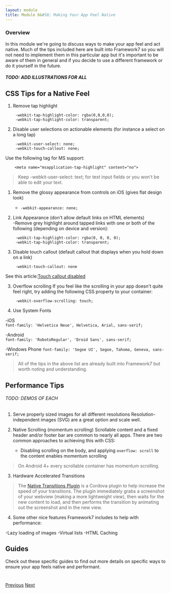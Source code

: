 ```yaml
---
layout: module
title: Module 6&#58; Making Your App Feel Native
---
```


### Overview
In this module we're going to discuss ways to make your app feel and act native. Much of the tips included here are built into Framework7 so you
will not need to implement them in this particular app but it's important to be aware of them in general and if you decide to use a different 
framework or do it yourself in the future.
 
 
##### *TODO: ADD ILLUSTRATIONS FOR ALL* 

## CSS Tips for a Native Feel
1. Remove tap highlight 
    
        -webkit-tap-highlight-color: rgba(0,0,0,0);
        -webkit-tap-highlight-color: transparent;
             
1. Disable user selections on actionable elements (for instance a select on a long tap)

	    -webkit-user-select: none;
		-webkit-touch-callout: none; 

  Use the following tag for MS support:
  		  
        <meta name="msapplication-tap-highlight" content="no">
		
>Keep -webkit-user-select: text; for text input fields or you won't be able to edit your text.

1. Remove the glossy appearance from controls on iOS (gives flat design look)     
     - `-webkit-appearance: none;` 

2. Link Appearance (don't allow default links on HTML elements)     
 -Remove grey highlight around tapped links with one or both of the following (depending on device and version):
	       
        -webkit-tap-highlight-color: rgba(0, 0, 0, 0);
        -webkit-tap-highlight-color: transparent; 
     	   
      	   
3. Disable touch callout (default callout that displays when you hold down on a link)
 
        -webkit-touch-callout: none
        
  See this article:[Touch callout disabled](http://phonegap-tips.com/articles/essential-phonegap-css-webkit-touch-callout.html)

3. Overflow scrolling
If you feel like the scrolling in your app doesn't quite feel right, try adding the following CSS property to your container:

        -webkit-overflow-scrolling: touch; 
      
 4. Use System Fonts
 
  -iOS    
     `font-family: 'Helvetica Neue', Helvetica, Arial, sans-serif;`
 
  -Android    
     `font-family: 'RobotoRegular', 'Droid Sans', sans-serif;`
 
  -Windows Phone
     `font-family: 'Segoe UI', Segoe, Tahoma, Geneva, sans-serif;`    


>All of the tips in the above list are already built into Framework7 but worth noting and understanding.  


## Performance Tips

###### *TODO: DEMOS OF EACH*

1. Serve properly sized images for all different resolutions
Resolution-independent images (SVG) are a great option and scale well.

2. Native Scrolling (momentum scrolling)
Scrollable content and a fixed header and/or footer bar are common to nearly all apps. There are two common approaches to achieving this with CSS:
    - Disabling scrolling on the body, and applying `overflow: scroll` to the content enables momentum scrolling
    
> On Android 4+ every scrollable container has momentum scrolling.

3. Hardware Accelerated Transitions

>The [Native Transitions Plugin](http://plugins.telerik.com/cordova/plugin/native-page-transitions) is a Cordova plugin to help increase the speed of your transitions.  The plugin immediately grabs a screenshot 
of your webview (making a more lightweight view), then waits for the new content to load, and then performs the transition by animating out the 
screenshot and in the new view.

4. Some other nice features Framework7 includes to help with performance:

 -Lazy loading of images
 -Virtual lists
 -HTML Caching


## Guides 
Check out these specific guides to find out more details on specific ways to ensure your app feels native and performant.  


<div class="row" style="margin-top:40px;">
<div class="col-sm-12">
<a href="module5.html" class="btn btn-default"><i class="glyphicon glyphicon-chevron-left"></i> Previous</a>
<a href="module7.html" class="btn btn-default pull-right">Next <i class="glyphicon
glyphicon-chevron-right"></i></a>
</div>
</div>
